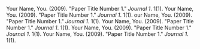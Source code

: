 Your Name, You. (2009). "Paper Title Number 1." <i>Journal 1</i>. 1(1).
Your Name, You. (2009). "Paper Title Number 1." <i>Journal 1</i>. 1(1).
our Name, You. (2009). "Paper Title Number 1." <i>Journal 1</i>. 1(1).
Your Name, You. (2009). "Paper Title Number 1." <i>Journal 1</i>. 1(1).
Your Name, You. (2009). "Paper Title Number 1." <i>Journal 1</i>. 1(1).
Your Name, You. (2009). "Paper Title Number 1." <i>Journal 1</i>. 1(1).		 
